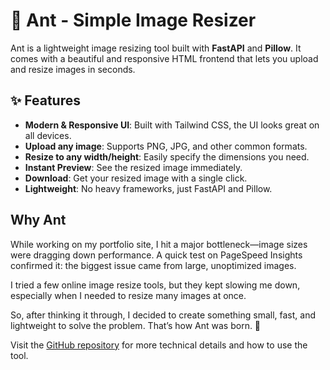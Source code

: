 # 🐜 Ant - Simple Image Resizer

Ant is a lightweight image resizing tool built with **FastAPI** and **Pillow**.
It comes with a beautiful and responsive HTML frontend that lets you upload and resize images in seconds.

## ✨ Features
- **Modern & Responsive UI**: Built with Tailwind CSS, the UI looks great on all devices.
- **Upload any image**: Supports PNG, JPG, and other common formats.
- **Resize to any width/height**: Easily specify the dimensions you need.
- **Instant Preview**: See the resized image immediately.
- **Download**: Get your resized image with a single click.
- **Lightweight**: No heavy frameworks, just FastAPI and Pillow.

## Why Ant
While working on my portfolio site, I hit a major bottleneck—image sizes were dragging down performance.
A quick test on PageSpeed Insights
 confirmed it: the biggest issue came from large, unoptimized images.

I tried a few online image resize tools, but they kept slowing me down, especially when I needed to resize many images at once.

So, after thinking it through, I decided to create something small, fast, and lightweight to solve the problem.
That’s how Ant was born. 🐜


Visit the [GitHub repository](https://github.com/kojoedem/ant/blob/main/readme.md) for more technical details and how to use the tool.
